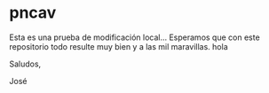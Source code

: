 pncav
=====
Esta es una prueba de modificación local... Esperamos que con este repositorio
todo resulte muy bien y a las mil maravillas.
hola

Saludos,

José